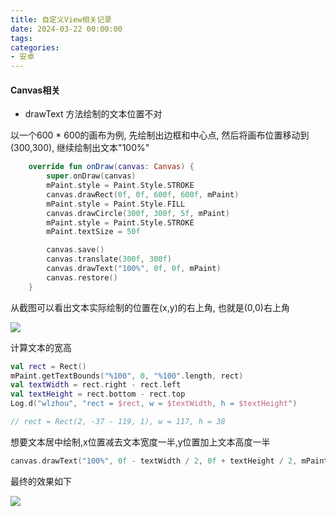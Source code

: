 ```yaml
---
title: 自定义View相关记录
date: 2024-03-22 00:00:00
tags:
categories:
- 安卓
---
```


#### Canvas相关

+ drawText 方法绘制的文本位置不对

以一个600 * 600的画布为例, 先绘制出边框和中心点, 然后将画布位置移动到(300,300), 继续绘制出文本"100%"

```kotlin
    override fun onDraw(canvas: Canvas) {
        super.onDraw(canvas)
        mPaint.style = Paint.Style.STROKE
        canvas.drawRect(0f, 0f, 600f, 600f, mPaint)
        mPaint.style = Paint.Style.FILL
        canvas.drawCircle(300f, 300f, 5f, mPaint)
        mPaint.style = Paint.Style.STROKE
        mPaint.textSize = 50f

        canvas.save()
        canvas.translate(300f, 300f)
        canvas.drawText("100%", 0f, 0f, mPaint)
        canvas.restore()
    }
```

从截图可以看出文本实际绘制的位置在(x,y)的右上角, 也就是(0,0)右上角

![](https://cdn.jsdelivr.net/gh/nosleepy/picture@master/img/text_draw_before)

计算文本的宽高

```kotlin
val rect = Rect()
mPaint.getTextBounds("%100", 0, "%100".length, rect)
val textWidth = rect.right - rect.left
val textHeight = rect.bottom - rect.top
Log.d("wlzhou", "rect = $rect, w = $textWidth, h = $textHeight")

// rect = Rect(2, -37 - 119, 1), w = 117, h = 38
```

想要文本居中绘制,x位置减去文本宽度一半,y位置加上文本高度一半

```kotlin
canvas.drawText("100%", 0f - textWidth / 2, 0f + textHeight / 2, mPaint)
```

最终的效果如下

![](https://cdn.jsdelivr.net/gh/nosleepy/picture@master/img/text_draw_after)